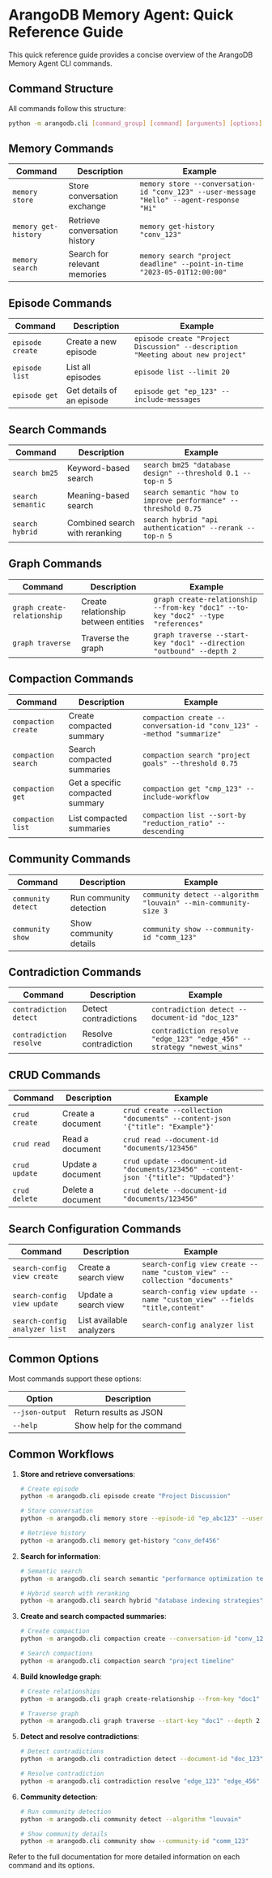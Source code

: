 # ArangoDB Memory Agent: Quick Reference Guide

This quick reference guide provides a concise overview of the ArangoDB Memory Agent CLI commands.

## Command Structure

All commands follow this structure:
```bash
python -m arangodb.cli [command_group] [command] [arguments] [options]
```

## Memory Commands

| Command | Description | Example |
|---------|-------------|---------|
| `memory store` | Store conversation exchange | `memory store --conversation-id "conv_123" --user-message "Hello" --agent-response "Hi"` |
| `memory get-history` | Retrieve conversation history | `memory get-history "conv_123"` |
| `memory search` | Search for relevant memories | `memory search "project deadline" --point-in-time "2023-05-01T12:00:00"` |

## Episode Commands

| Command | Description | Example |
|---------|-------------|---------|
| `episode create` | Create a new episode | `episode create "Project Discussion" --description "Meeting about new project"` |
| `episode list` | List all episodes | `episode list --limit 20` |
| `episode get` | Get details of an episode | `episode get "ep_123" --include-messages` |

## Search Commands

| Command | Description | Example |
|---------|-------------|---------|
| `search bm25` | Keyword-based search | `search bm25 "database design" --threshold 0.1 --top-n 5` |
| `search semantic` | Meaning-based search | `search semantic "how to improve performance" --threshold 0.75` |
| `search hybrid` | Combined search with reranking | `search hybrid "api authentication" --rerank --top-n 5` |

## Graph Commands

| Command | Description | Example |
|---------|-------------|---------|
| `graph create-relationship` | Create relationship between entities | `graph create-relationship --from-key "doc1" --to-key "doc2" --type "references"` |
| `graph traverse` | Traverse the graph | `graph traverse --start-key "doc1" --direction "outbound" --depth 2` |

## Compaction Commands

| Command | Description | Example |
|---------|-------------|---------|
| `compaction create` | Create compacted summary | `compaction create --conversation-id "conv_123" --method "summarize"` |
| `compaction search` | Search compacted summaries | `compaction search "project goals" --threshold 0.75` |
| `compaction get` | Get a specific compacted summary | `compaction get "cmp_123" --include-workflow` |
| `compaction list` | List compacted summaries | `compaction list --sort-by "reduction_ratio" --descending` |

## Community Commands

| Command | Description | Example |
|---------|-------------|---------|
| `community detect` | Run community detection | `community detect --algorithm "louvain" --min-community-size 3` |
| `community show` | Show community details | `community show --community-id "comm_123"` |

## Contradiction Commands

| Command | Description | Example |
|---------|-------------|---------|
| `contradiction detect` | Detect contradictions | `contradiction detect --document-id "doc_123"` |
| `contradiction resolve` | Resolve contradiction | `contradiction resolve "edge_123" "edge_456" --strategy "newest_wins"` |

## CRUD Commands

| Command | Description | Example |
|---------|-------------|---------|
| `crud create` | Create a document | `crud create --collection "documents" --content-json '{"title": "Example"}'` |
| `crud read` | Read a document | `crud read --document-id "documents/123456"` |
| `crud update` | Update a document | `crud update --document-id "documents/123456" --content-json '{"title": "Updated"}'` |
| `crud delete` | Delete a document | `crud delete --document-id "documents/123456"` |

## Search Configuration Commands

| Command | Description | Example |
|---------|-------------|---------|
| `search-config view create` | Create a search view | `search-config view create --name "custom_view" --collection "documents"` |
| `search-config view update` | Update a search view | `search-config view update --name "custom_view" --fields "title,content"` |
| `search-config analyzer list` | List available analyzers | `search-config analyzer list` |

## Common Options

Most commands support these options:

| Option | Description |
|--------|-------------|
| `--json-output` | Return results as JSON |
| `--help` | Show help for the command |

## Common Workflows

1. **Store and retrieve conversations**:
   ```bash
   # Create episode
   python -m arangodb.cli episode create "Project Discussion"
   
   # Store conversation
   python -m arangodb.cli memory store --episode-id "ep_abc123" --user-message "Question" --agent-response "Answer"
   
   # Retrieve history
   python -m arangodb.cli memory get-history "conv_def456"
   ```

2. **Search for information**:
   ```bash
   # Semantic search
   python -m arangodb.cli search semantic "performance optimization techniques"
   
   # Hybrid search with reranking
   python -m arangodb.cli search hybrid "database indexing strategies" --rerank
   ```

3. **Create and search compacted summaries**:
   ```bash
   # Create compaction
   python -m arangodb.cli compaction create --conversation-id "conv_123" --method "extract_key_points"
   
   # Search compactions
   python -m arangodb.cli compaction search "project timeline"
   ```

4. **Build knowledge graph**:
   ```bash
   # Create relationships
   python -m arangodb.cli graph create-relationship --from-key "doc1" --to-key "doc2" --type "references"
   
   # Traverse graph
   python -m arangodb.cli graph traverse --start-key "doc1" --depth 2
   ```

5. **Detect and resolve contradictions**:
   ```bash
   # Detect contradictions
   python -m arangodb.cli contradiction detect --document-id "doc_123"
   
   # Resolve contradiction
   python -m arangodb.cli contradiction resolve "edge_123" "edge_456" --strategy "newest_wins"
   ```

6. **Community detection**:
   ```bash
   # Run community detection
   python -m arangodb.cli community detect --algorithm "louvain"
   
   # Show community details
   python -m arangodb.cli community show --community-id "comm_123"
   ```

Refer to the full documentation for more detailed information on each command and its options.
